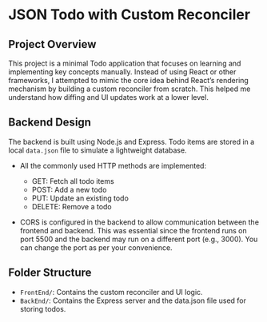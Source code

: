 # JSON Todo with Custom Reconciler

## Project Overview

This project is a minimal Todo application that focuses on learning and implementing key concepts manually. Instead of using React or other frameworks, I attempted to mimic the core idea behind React’s rendering mechanism by building a custom reconciler from scratch. This helped me understand how diffing and UI updates work at a lower level.

## Backend Design

The backend is built using Node.js and Express. Todo items are stored in a local `data.json` file to simulate a lightweight database.

- All the commonly used HTTP methods are implemented:
  - GET: Fetch all todo items
  - POST: Add a new todo
  - PUT: Update an existing todo
  - DELETE: Remove a todo

- CORS is configured in the backend to allow communication between the frontend and backend. This was essential since the frontend runs on port 5500 and the backend may run on a different port (e.g., 3000). You can change the port as per your convenience.

## Folder Structure

- `FrontEnd/`: Contains the custom reconciler and UI logic.
- `BackEnd/`: Contains the Express server and the data.json file used for storing todos.


 
